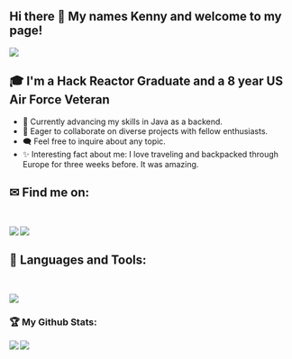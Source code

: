 ## Hi there 👋 My names Kenny and welcome to my page!
<div>
<img src="https://visitor-badge.laobi.icu/badge?page_id=KenMain5.KenMain5"/> 
</div>


## 🎓 I'm a Hack Reactor Graduate and a 8 year US Air Force Veteran

- 🚀 Currently advancing my skills in Java as a backend.
- 🤝 Eager to collaborate on diverse projects with fellow enthusiasts.
- 🗨️ Feel free to inquire about any topic.
- ✨ Interesting fact about me: I love traveling and backpacked through Europe for three weeks before. It was amazing. 

## ✉ Find me on:
<br />

<p align="left">
 <a href="https://www.linkedin.com/in/kennetharguelles/" target="_blank" rel="noopener noreferrer"> 
  <img src='https://img.shields.io/badge/LinkedIn-0077B5?style=for-the-badge&logo=linkedin&logoColor=white' align='left' />
 </a>
 <a href="mailto:kennyize15@gmail.com"> 
  <img src='https://img.shields.io/badge/Gmail-D14836?style=for-the-badge&logo=gmail&logoColor=white' align='left' />
 </a>
</p>
<br />

## 🧰 Languages and Tools:
<br />
<p align="left">
  <a href="https://skillicons.dev">
    <img src="https://skillicons.dev/icons?i=js,ts,html,css,jquery,react,bootstrap,express,babel,jest,vscode,bash,git,github,blender,ai,linux,aws,mongodb,mysql,nextjs,nodejs,postgres,postman,regex,replit,supabase,sequelize,webpack" />
  </a>
</p>

<h3>🏆 My Github Stats:</h3>

<div>
<a href="https://github-readme-stats.vercel.app/api?username=KenMain5&theme=tokyonight">
  <img  align="left" src="https://github-readme-stats.vercel.app/api?username=KenMain5&count_private=true&show_icons=true&theme=tokyonight" />
</a>
<a href="https://github-readme-stats.vercel.app/api/top-langs/?username=KenMain5&hide=php&theme=tokyonight">
  <img align="left" src="https://github-readme-stats.vercel.app/api/top-langs/?username=KenMain5&hide=php&theme=tokyonight" />
</a>
</div>



